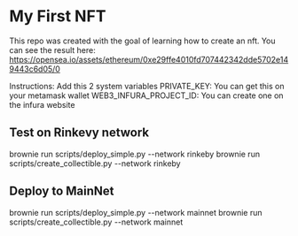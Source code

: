 # My First NFT
This repo was created with the goal of learning how to create an nft.
You can see the result here:
https://opensea.io/assets/ethereum/0xe29ffe4010fd707442342dde5702e149443c6d05/0

Instructions:
Add this 2 system variables
PRIVATE_KEY: You can get this on your metamask wallet
WEB3_INFURA_PROJECT_ID: You can create one on the infura website

## Test on Rinkevy network
brownie run scripts/deploy_simple.py --network rinkeby
brownie run scripts/create_collectible.py --network rinkeby

## Deploy to MainNet
brownie run scripts/deploy_simple.py --network mainnet
brownie run scripts/create_collectible.py --network mainnet